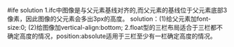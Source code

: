 #ife solution
1.ifc中图像是与父元素基线对齐的,而父元素的基线位于父元素底部3像素，因此图像的父元素会多出3px的高度。
solution：(1)给父元素加font-size:0;
           (2)给图像加vertical-align:bottom;
2.float型的三栏布局适合于三栏都不确定高度的情况，position:absolute适用于三栏至少有一栏确定高度的情况。


